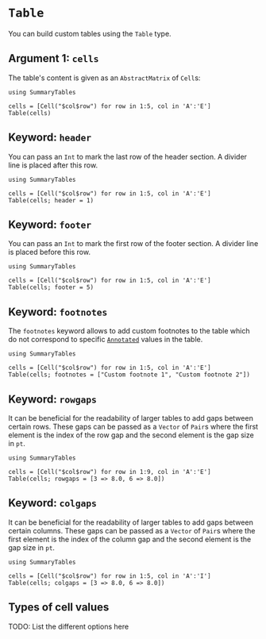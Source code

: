 # `Table`

You can build custom tables using the `Table` type.

## Argument 1: `cells`

The table's content is given as an `AbstractMatrix` of `Cell`s:

```@example
using SummaryTables

cells = [Cell("$col$row") for row in 1:5, col in 'A':'E']
Table(cells)
```

## Keyword: `header`

You can pass an `Int` to mark the last row of the header section.
A divider line is placed after this row.

```@example
using SummaryTables

cells = [Cell("$col$row") for row in 1:5, col in 'A':'E']
Table(cells; header = 1)
```

## Keyword: `footer`

You can pass an `Int` to mark the first row of the footer section.
A divider line is placed before this row.

```@example
using SummaryTables

cells = [Cell("$col$row") for row in 1:5, col in 'A':'E']
Table(cells; footer = 5)
```

## Keyword: `footnotes`

The `footnotes` keyword allows to add custom footnotes to the table which do not correspond to specific [`Annotated`](@ref) values in the table.

```@example
using SummaryTables

cells = [Cell("$col$row") for row in 1:5, col in 'A':'E']
Table(cells; footnotes = ["Custom footnote 1", "Custom footnote 2"])
```

## Keyword: `rowgaps`

It can be beneficial for the readability of larger tables to add gaps between certain rows.
These gaps can be passed as a `Vector` of `Pair`s where the first element is the index of the row gap and the second element is the gap size in `pt`.

```@example
using SummaryTables

cells = [Cell("$col$row") for row in 1:9, col in 'A':'E']
Table(cells; rowgaps = [3 => 8.0, 6 => 8.0])
```

## Keyword: `colgaps`

It can be beneficial for the readability of larger tables to add gaps between certain columns.
These gaps can be passed as a `Vector` of `Pair`s where the first element is the index of the column gap and the second element is the gap size in `pt`.

```@example
using SummaryTables

cells = [Cell("$col$row") for row in 1:5, col in 'A':'I']
Table(cells; colgaps = [3 => 8.0, 6 => 8.0])
```

## Types of cell values

TODO: List the different options here

